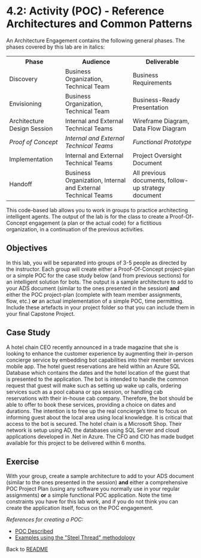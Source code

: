 # 4.2: Activity (POC) - Reference Architectures and Common Patterns

An Architecture Engagement contains the following general phases. The phases covered by this lab are in italics: 

 <table style="width:100%">
  <tr>
    <th><b>Phase</b></th>
    <th><b>Audience</b></th>
    <th><b>Deliverable</b></th>
  </tr>
  <tr>
    <td>Discovery</td>
    <td>Business Organization, Technical Team</td>
    <td>Business Requirements</td>
  </tr>
  <tr>
    <td>Envisioning</td>
    <td>Business Organization, Technical Team</td>
    <td>Business-Ready Presentation</td>
  </tr>
  <tr>
    <td>Architecture Design Session</td>
    <td>Internal and External Technical Teams</td>
    <td>Wireframe Diagram, Data Flow Diagram</td>
  </tr>
  <tr>
    <td><i>Proof of Concept</i></td>
    <td><i>Internal and External Technical Teams</i></td>
    <td><i>Functional Prototype</i></td>
  </tr>
  <tr>
    <td>Implementation</td>
    <td>Internal and External Technical Teams</td>
    <td>Project Oversight Document</td>
  </tr>
  <tr>
    <td>Handoff</td>
    <td>Business Organization, Internal and External Technical Teams</td>
    <td>All previous documents, follow-up strategy document</td>
  </tr>
</table> 

This code-based lab allows you to work in groups to practice architecting intelligent agents. The output of the lab is for the class to create a Proof-Of-Concept engagement (a plan or the actual code) for a fictitious organization, in a continuation of the previous activities.

## Objectives

In this lab, you will be separated into groups of 3-5 people as directed by the instructor. Each group will create either a Proof-Of-Concept project-plan or a simple POC for the case study below (and from previous sections) for an intelligent solution for bots. The output is a sample architecture to add to your ADS document (similar to the ones presented in the session) **and** either the POC project-plan (complete with team member assignments, flow, etc.) **or** an actual implementation of a simple POC, time permitting. Include these artefacts in your project folder so that you can include them in your final Capstone Project.  

## Case Study

A hotel chain CEO recently announced in a trade magazine that she is looking to enhance the customer experience by augmenting their in-person concierge service by embedding bot capabilities into their member services mobile app. The hotel guest reservations are held within an Azure SQL Database which contains the dates and the hotel location of the guest that is presented to the application. The bot is intended to handle the common request that guest will make such as setting up wake up calls, ordering services such as a pool cabana or spa session, or handling cab reservations with their in-house cab company. Therefore, the bot should be able to offer to book these services, providing a choice on dates and durations. The intention is to free up the real concierge’s time to focus on informing guest about the local area using local knowledge. It is critical that access to the bot is secured. The hotel chain is a Microsoft Shop. Their network is setup using AD, the databases using SQL Server and cloud applications developed in .Net in Azure. The CFO and CIO has made budget available for this project to be delivered within 6 months.

## Exercise

With your group, create a sample architecture to add to your ADS document (similar to the ones presented in the session) **and**  either a comprehensive POC Project Plan (using any software you normally use in your regular assignments) **or** a simple functional POC application. Note the time constraints you have for this lab work, and if you do not think you can create the application itself, focus on the POC engagement. 

*References for creating a POC:*

- [POC Described](https://www.techjini.com/blog/proof-of-concept/)
- [Examples using the "Steel Thread" methodology](https://simplicable.com/new/steel-thread)


Back to [README](./readme.md)